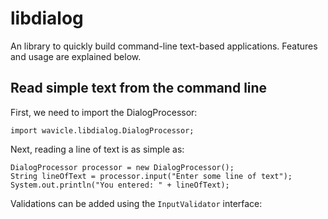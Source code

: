 # libdialog

An library to quickly build command-line text-based applications. Features and usage are explained below.


## Read simple text from the command line

First, we need to import the DialogProcessor:

```
import wavicle.libdialog.DialogProcessor;
```

Next, reading a line of text is as simple as:
```
DialogProcessor processor = new DialogProcessor();
String lineOfText = processor.input("Enter some line of text");
System.out.println("You entered: " + lineOfText);
```

Validations can be added using the `InputValidator` interface:


